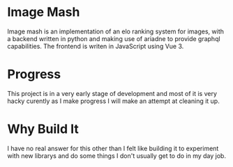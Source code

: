 # Image Mash
Image mash is an implementation of an elo ranking system for images, with a backend written in python and making use of ariadne to provide graphql capabilities. The frontend is writen in JavaScript using Vue 3.

# Progress
This project is in a very early stage of development and most of it is very hacky curently as I make progress I will make an attempt at cleaning it up.

# Why Build It
I have no real answer for this other than I felt like building it to experiment with new librarys and do some things I don't usually get to do in my day job.
